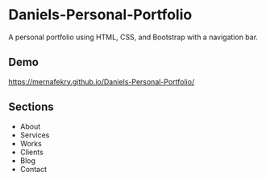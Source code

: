 # Daniels-Personal-Portfolio
A personal portfolio using HTML, CSS, and Bootstrap with a navigation bar.

## Demo
https://mernafekry.github.io/Daniels-Personal-Portfolio/

## Sections
* About
* Services
* Works
* Clients
* Blog
* Contact

